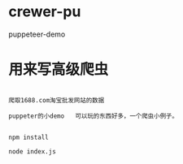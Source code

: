 # crewer-pu
puppeteer-demo

# 用来写高级爬虫
```

爬取1688.com淘宝批发网站的数据

puppeter的小demo   可以玩的东西好多，一个爬虫小例子。


npm install

node index.js
```
